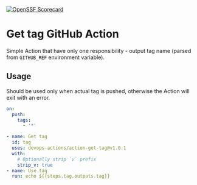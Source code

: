 [![OpenSSF Scorecard](https://api.securityscorecards.dev/projects/github.com/devops-actions/action-get-tag/badge)](https://api.securityscorecards.dev/projects/github.com/devops-actions/action-get-tag)

# Get tag GitHub Action

Simple Action that have only one responsibility - output tag name (parsed from `GITHUB_REF` environment variable).

## Usage

Should be used only when actual tag is pushed, otherwise the Action will exit with an error.

```yaml
on:
  push:
    tags:
      - '*'
```

```yaml
- name: Get tag
  id: tag
  uses: devops-actions/action-get-tag@v1.0.1
  with:
    # Optionally strip `v` prefix
    strip_v: true
- name: Use tag
  run: echo ${{steps.tag.outputs.tag}}
```

